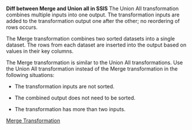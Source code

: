 **Diff between Merge and Union all in SSIS**
The Union All transformation combines multiple inputs into one output. The transformation inputs are added to the transformation output one after the other; no reordering of rows occurs.

The Merge transformation combines two sorted datasets into a single dataset. The rows from each dataset are inserted into the output based on values in their key columns.

The Merge transformation is similar to the Union All transformations. Use the Union All transformation instead of the Merge transformation in the following situations:

- The transformation inputs are not sorted.

- The combined output does not need to be sorted.

- The transformation has more than two inputs.

[Merge Transformation](https://docs.microsoft.com/en-us/sql/integration-services/data-flow/transformations/merge-transformation)
